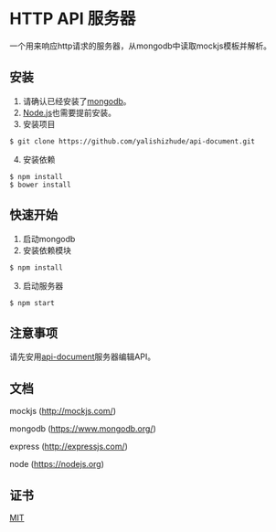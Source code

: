 # HTTP API 服务器

一个用来响应http请求的服务器，从mongodb中读取mockjs模板并解析。

## 安装

1. 请确认已经安装了[mongodb](https://www.mongodb.org/)。
2. [Node.js](https://nodejs.org)也需要提前安装。
3. 安装项目
```
$ git clone https://github.com/yalishizhude/api-document.git
```
4. 安装依赖
```
$ npm install
$ bower install
```

## 快速开始

1. 启动mongodb
2. 安装依赖模块

```
$ npm install
```

3. 启动服务器

```
$ npm start
```

## 注意事项

请先安用[api-document](https://github.com/yalishizhude/api-document)服务器编辑API。

## 文档

mockjs (http://mockjs.com/)

mongodb (https://www.mongodb.org/)

express (http://expressjs.com/)

node (https://nodejs.org)

## 证书

  [MIT](LICENSE)
